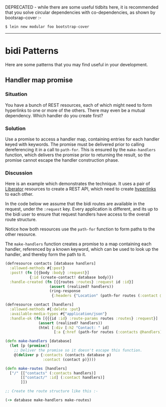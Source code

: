 
DEPRECATED - while there are some useful tidbits here, it is recommended that you solve circular dependencies with co-dependencies, as shown by bootsrap-cover :-

    $ lein new modular foo bootstrap-cover

-------------

# bidi Patterns

Here are some patterns that you may find useful in your development.

## Handler map promise

### Situation

You have a bunch of REST resources, each of which might need to form
hyperlinks to one or more of the others. There may even be a mutual
dependency. Which handler do you create first?

### Solution

Use a promise to access a handler map, containing entries for each
handler keyed with keywords. The promise must be delivered prior to
calling dereferencing it in a call to `path-for`. This is ensured by the
`make-handlers` function, which delivers the promise prior to returning
the result, so the promise cannot escape the handler construction phase.

### Discussion

Here is an example which demonstrates the technique. It uses a pair of
[Liberator](http://clojure-liberator.github.io/liberator/) resources to
create a REST API, which need to create
[hyperlinks](http://en.wikipedia.org/wiki/HATEOAS) to each other.

In the code below we assume that the bidi routes are available in the
request, under the `:request` key. Every application is different, and its
up to the bidi user to ensure that request handlers have access to the
overall route structure.

Notice how both resources use the `path-for` function to form paths to
the other resource.

The `make-handlers` function creates a promise to a map containing each
handler, referenced by a known keyword, which can be used to look up the
handler, and thereby form the path to it.

```clojure
(defresource contacts [database handlers]
  :allowed-methods #{:post}
  :post! (fn [{{body :body} :request}]
           {:id (create-contact! database body)})
  :handle-created (fn [{{routes :routes} :request id :id}]
                    (assert (realized? handlers))
                    (ring-response
                     {:headers {"Location" (path-for routes (:contact @handlers) :id id)}})))

(defresource contact [handlers]
  :allowed-methods #{:delete :put}
  :available-media-types #{"application/json"}
  :handle-ok (fn [{{{id :id} :route-params routes :routes} :request}]
               (assert (realized? handlers))
               (html [:div [:h2 "Contact: " id]
                      [:a {:href (path-for routes (:contacts @handlers))} "Index"]])))

(defn make-handlers [database]
  (let [p (promise)]
    ;; Deliver the promise so it doesn't escape this function.
    @(deliver p {:contacts (contacts database p)
                 :contact (contact p)})))

(defn make-routes [handlers]
  ["/" [["contacts" (:contacts handlers)]
       [["contact/" :id] (:contact handlers)]
       ]])

;; Create the route structure like this :-

(-> database make-handlers make-routes)

```
